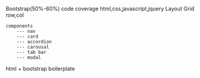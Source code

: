 Bootstrap(50%-60%) code coverage
    html,css,javascript,jquery
    Layout
        Grid
        row,col

    components
        --- nav
        --- card
        --- accordion
        --- carousal
        --- tab bar
        --- modal
html + bootstrap boilerplate